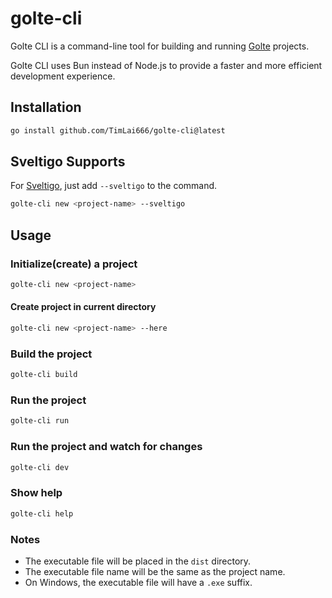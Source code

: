# golte-cli

Golte CLI is a command-line tool for building and running [Golte](https://github.com/nichady/golte) projects.

Golte CLI uses Bun instead of Node.js to provide a faster and more efficient development experience.

## Installation

```bash
go install github.com/TimLai666/golte-cli@latest
```

## Sveltigo Supports

For [Sveltigo](https://github.com/HazelnutParadise/sveltigo), just add `--sveltigo` to the command.

```bash
golte-cli new <project-name> --sveltigo
```

## Usage

### Initialize(create) a project

```bash
golte-cli new <project-name>
```

#### Create project in current directory

```bash
golte-cli new <project-name> --here
```

### Build the project

```bash
golte-cli build
```

### Run the project

```bash
golte-cli run
```


### Run the project and watch for changes

```bash
golte-cli dev
```

### Show help

```bash
golte-cli help
```

### Notes

- The executable file will be placed in the `dist` directory.
- The executable file name will be the same as the project name.
- On Windows, the executable file will have a `.exe` suffix.
